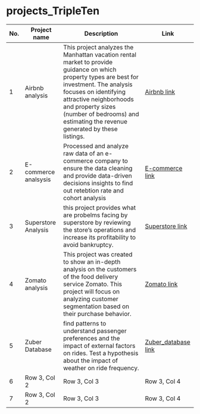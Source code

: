 # projects_TripleTen

| No. | Project name | Description | Link |
|---|---|---|---|
|1| Airbnb analysis | This project analyzes the Manhattan vacation rental market to provide guidance on which property types are best for investment. The analysis focuses on identifying attractive neighborhoods and property sizes (number of bedrooms) and estimating the revenue generated by these listings. |[Airbnb link](https://github.com/dpatel2512/projects_TripleTen/tree/main/Airbnb_analysis)|
| 2| E-commerce analsysis| Processed and analyze raw data of an e-commerce company to ensure the data cleaning and provide data-driven decisions insights to find out retebtion rate and cohort analysis |[E-commerce link](https://github.com/dpatel2512/projects_TripleTen/tree/main/Business_Analytics_Project)|
| 3 | Superstore Analysis | this project provides what are probelms facing by superstore by reviewing the store’s operations and increase its profitability to avoid bankruptcy. |[Superstore link](https://github.com/dpatel2512/projects_TripleTen/tree/main/superstore_analysis#superstore-analysis)|
| 4 | Zomato analysis|This project was created to show an in-depth analysis on the customers of the food delivery service Zomato. This project will focus on analyzing customer segmentation based on their purchase behavior. |[Zomato link](https://github.com/dpatel2512/projects_TripleTen/blob/main/Zomato_analysis/Readme.md)|
| 5 | Zuber Database | find patterns to understand passenger preferences and the impact of external factors on rides. Test a hypothesis about the impact of weather on ride frequency. |[Zuber_database link](https://github.com/dpatel2512/projects_TripleTen/tree/main/Zuber_database)|
| 6 | Row 3, Col 2 | Row 3, Col 3 | Row 3, Col 4 |
| 7 | Row 3, Col 2 | Row 3, Col 3 | Row 3, Col 4 |



